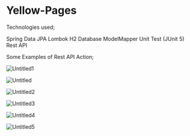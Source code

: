 # Yellow-Pages

Technologies used;

Spring Data JPA
Lombok
H2 Database
ModelMapper
Unit Test (JUnit 5)
Rest API

Some Examples of Rest API Action;

![Untitled1](https://user-images.githubusercontent.com/116431132/213417559-23573628-343d-4dbb-a3cf-08b6132f1692.png)

![Untitled](https://user-images.githubusercontent.com/116431132/213417694-0d46bded-ef54-4727-8bc5-13013c980426.png)

![Untitled2](https://user-images.githubusercontent.com/116431132/213417655-633f3ce9-1367-4fc5-8e70-f189bba625df.png)

![Untitled3](https://user-images.githubusercontent.com/116431132/213417663-139e14a7-4ec3-4303-b0db-441fa377f328.png)

![Untitled4](https://user-images.githubusercontent.com/116431132/213417679-f35a7612-ebf9-441e-86ff-007d062d4a2a.png)

![Untitled5](https://user-images.githubusercontent.com/116431132/213417688-a4b141f1-efa0-42db-a798-eb86e5c3cb99.png)
